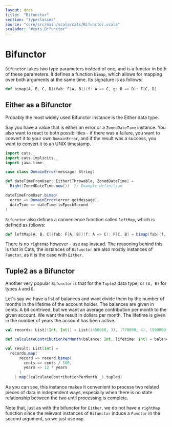 ```yaml
---
layout: docs
title:  "Bifunctor"
section: "typeclasses"
source: "core/src/main/scala/cats/Bifunctor.scala"
scaladoc: "#cats.Bifunctor"
---
```

# Bifunctor

`Bifunctor` takes two type parameters instead of one, and is a functor in both
of these parameters. It defines a function `bimap`, which allows for mapping over both
arguments at the same time. Its signature is as follows:

```scala
def bimap[A, B, C, D](fab: F[A, B])(f: A => C, g: B => D): F[C, D]
```

## Either as a Bifunctor

Probably the most widely used Bifunctor instance is the Either data type.

Say you have a value that is either an error or a `ZonedDateTime` instance.
You also want to react to both possibilities - if there was a failure, you want to
convert it to your own `DomainError`, and if the result was a success, you want to
convert it to an UNIX timestamp.

```scala mdoc:silent
import cats._
import cats.implicits._
import java.time._

case class DomainError(message: String)

def dateTimeFromUser: Either[Throwable, ZonedDateTime] = 
  Right(ZonedDateTime.now())  // Example definition
```

```scala mdoc
dateTimeFromUser.bimap(
  error => DomainError(error.getMessage),
  dateTime => dateTime.toEpochSecond
)
```

`Bifunctor` also defines a convenience function called `leftMap`, which is defined as follows:

```scala
def leftMap[A, B, C](fab: F[A, B])(f: A => C): F[C, B] = bimap(fab)(f, identity)
```

There is no `rightMap` however - use `map` instead. The reasoning behind this is that in Cats, the instances of
`Bifunctor` are also mostly instances of `Functor`, as it is the case with `Either`.

## Tuple2 as a Bifunctor

Another very popular `Bifunctor` is that for the `Tuple2` data type, or `(A, B)` for types `A` and `B`.

Let's say we have a list of balances and want divide them by the number of months in the lifetime of the account holder. The balances are given in cents.
A bit contrived, but we want an average contribution per month to the given account. We want the result in dollars per month. The lifetime is given in the number of years the account has been active.

```scala mdoc
val records: List[(Int, Int)] = List((450000, 3), (770000, 4), (990000, 2), (2100, 4), (43300, 3))

def calculateContributionPerMonth(balance: Int, lifetime: Int) = balance / lifetime

val result: List[Int] =
  records.map(
      record => record.bimap(
        cents => cents / 100,
        years => 12 * years
      )
    ).map((calculateContributionPerMonth _).tupled)
```

As you can see, this instance makes it convenient to process two related pieces of data in independent ways, especially when there is no state relationship between the two until processing is complete.

Note that, just as with the bifunctor for `Either`, we do not have a `rightMap` function since the relevant instances of `Bifunctor` induce a `Functor` in the second argument, so we just use `map`.
